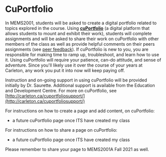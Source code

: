 # CuPortfolio

In MEMS2001, students will be asked to create a digital portfolio related to topics explored in the course. Using [**cuPortfolio**](https://cuportfolio.carleton.ca/) \(a digital platform that allows students to mount and exhibit their work\), students will complete assignments and will be asked to share their work on cuPortfolio with other members of the class as well as provide helpful comments on their peers assignments \(see [peer feedback](https://marc-saurette.gitbook.io/the-making-of-the-middle-ages/course-info/syllabus/coursework/peer-feedback)\). If cuPortfolio is new to you, you are responsible for making time to ramp up, troubleshoot, and learn how to use it. Using cuPortfolio will require your patience, can-do attitude, and sense of adventure. Since you'll likely use it over the course of your years at Carleton, any work you put it into now will keep paying off.

Instruction and on-going support in using cuPortfolio will be provided initially by Dr. Saurette. Additional support is available from the Education and Development Centre. For more on cuPortfolio, see [http://carleton.ca/cuportfoliosupport/](http://carleton.ca/cuportfoliosupport/)​

For instructions on how to create a page and add content, on cuPortfolio:

* a future cuPortfolio page once ITS have created my class

For instructions on how to share a page on cuPortfolio:

* a future cuPortfolio page once ITS have created my class

Please remember to share your page to MEMS2001A Fall 2021 as well. 

​

​


